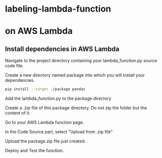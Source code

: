 # labeling-lambda-function
# on AWS Lambda

## Install dependencies in AWS Lambda

Navigate to the project directory containing your lambda_function.py source code file.

Create a new directory named package into which you will install your dependencies.

```bash
pip install --target ./package pandas
```

Add the lambda_function.py to the package directory

Create a .zip file of this package directory. Do not zip the folder but the content of it.

Go to your AWS Lambda function page.

In the Code Source part, select "Upload from .zip file"

Upload the package.zip file just created.

Deploy and Test the function.
